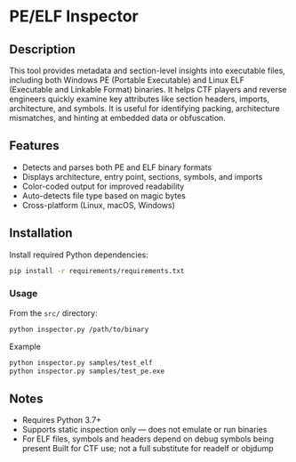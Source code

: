 # PE/ELF Inspector

## Description
This tool provides metadata and section-level insights into executable files, including both Windows PE (Portable Executable) and Linux ELF (Executable and Linkable Format) binaries. It helps CTF players and reverse engineers quickly examine key attributes like section headers, imports, architecture, and symbols.
It is useful for identifying packing, architecture mismatches, and hinting at embedded data or obfuscation.

## Features
- Detects and parses both PE and ELF binary formats
- Displays architecture, entry point, sections, symbols, and imports
- Color-coded output for improved readability
- Auto-detects file type based on magic bytes
- Cross-platform (Linux, macOS, Windows)

## Installation

Install required Python dependencies:
```bash
pip install -r requirements/requirements.txt
```

### Usage

From the ```src/``` directory:
```bash
python inspector.py /path/to/binary
```
Example
```bash
python inspector.py samples/test_elf
python inspector.py samples/test_pe.exe
```

## Notes

- Requires Python 3.7+
- Supports static inspection only — does not emulate or run binaries
- For ELF files, symbols and headers depend on debug symbols being present
Built for CTF use; not a full substitute for readelf or objdump
